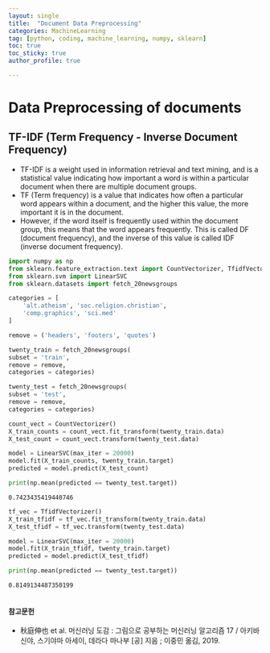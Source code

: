 ```yaml
---
layout: single
title:  "Document Data Preprocessing"
categories: MachineLearning
tag: [python, coding, machine_learning, numpy, sklearn]
toc: true
toc_sticky: true
author_profile: true

---
```


# Data Preprocessing of documents

## TF-IDF (Term Frequency - Inverse Document Frequency)

- TF-IDF is a weight used in information retrieval and text mining, and is a statistical value indicating how important a word is within a particular document when there are multiple document groups.
- TF (Term frequency) is a value that indicates how often a particular word appears within a document, and the higher this value, the more important it is in the document.
- However, if the word itself is frequently used within the document group, this means that the word appears frequently. This is called DF (document frequency), and the inverse of this value is called IDF (inverse document frequency).


```python
import numpy as np
from sklearn.feature_extraction.text import CountVectorizer, TfidfVectorizer
from sklearn.svm import LinearSVC
from sklearn.datasets import fetch_20newsgroups

categories = [
    'alt.atheism', 'soc.religion.christian',
    'comp.graphics', 'sci.med'
]

remove = ('headers', 'footers', 'quotes')

twenty_train = fetch_20newsgroups(
subset = 'train',
remove = remove,
categories = categories)

twenty_test = fetch_20newsgroups(
subset = 'test',
remove = remove,
categories = categories)
```


```python
count_vect = CountVectorizer()
X_train_counts = count_vect.fit_transform(twenty_train.data)
X_test_count = count_vect.transform(twenty_test.data)

model = LinearSVC(max_iter = 20000)
model.fit(X_train_counts, twenty_train.target)
predicted = model.predict(X_test_count)

print(np.mean(predicted == twenty_test.target))
```

    0.7423435419440746
    


```python
tf_vec = TfidfVectorizer()
X_train_tfidf = tf_vec.fit_transform(twenty_train.data)
X_test_tfidf = tf_vec.transform(twenty_test.data)

model = LinearSVC(max_iter = 20000)
model.fit(X_train_tfidf, twenty_train.target)
predicted = model.predict(X_test_tfidf)

print(np.mean(predicted == twenty_test.target))
```

    0.8149134487350199
    


```python

```

#### 참고문헌

- 秋庭伸也 et al. 머신러닝 도감 : 그림으로 공부하는 머신러닝 알고리즘 17 / 아키바 신야, 스기야마 아세이, 데라다 마나부 [공] 지음 ; 이중민 옮김, 2019.
